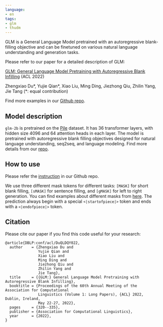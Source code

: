 ```yaml
---
language:
- en
tags:
- glm
- thudm
---
```

GLM is a General Language Model pretrained with an autoregressive blank-filling objective and can be finetuned on various natural language understanding and generation tasks.

Please refer to our paper for a detailed description of GLM:

[GLM: General Language Model Pretraining with Autoregressive Blank Infilling](https://arxiv.org/abs/2103.10360) (ACL 2022)

Zhengxiao Du*, Yujie Qian*, Xiao Liu, Ming Ding, Jiezhong Qiu, Zhilin Yang, Jie Tang (*: equal contribution)

Find more examples in our [Github repo](https://github.com/THUDM/GLM).

## Model description
`glm-2b` is pretrained on the [Pile](https://pile.eleuther.ai) dataset. It has 36 transformer layers, with hidden size 4096 and 64 attention heads in each layer. The model is pretrained with autoregressive blank filling objectives designed for natural language understanding, seq2seq, and language modeling. Find more details from our [repo](https://github.com/THUDM/GLM).

## How to use 
Please refer the [instruction](https://github.com/THUDM/GLM#hugging-face-hub) in our Github repo.

We use three different mask tokens for different tasks: `[MASK]` for short blank filling, `[sMASK]` for sentence filling, and `[gMASK]` for left to right generation. You can find examples about different masks from [here](https://github.com/THUDM/GLM#left-to-right-generation--blank-filling-interactive). The prediction always begin with a special `<|startofpiece|>` token and ends with a `<|endofpiece|>` token.


## Citation
Please cite our paper if you find this code useful for your research:
```
@article{DBLP:conf/acl/DuQLDQY022,
  author    = {Zhengxiao Du and
               Yujie Qian and
               Xiao Liu and
               Ming Ding and
               Jiezhong Qiu and
               Zhilin Yang and
               Jie Tang},
  title     = {{GLM:} General Language Model Pretraining with Autoregressive Blank Infilling},
  booktitle = {Proceedings of the 60th Annual Meeting of the Association for Computational
               Linguistics (Volume 1: Long Papers), {ACL} 2022, Dublin, Ireland,
               May 22-27, 2022},
  pages     = {320--335},
  publisher = {Association for Computational Linguistics},
  year      = {2022},
}
```
